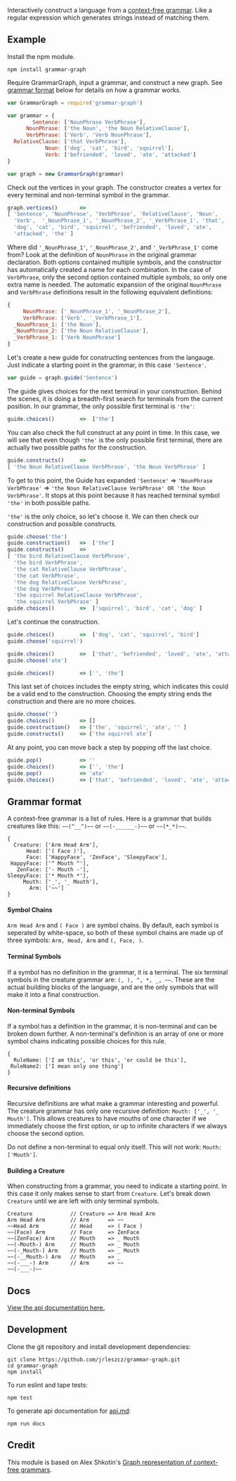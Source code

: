 Interactively construct a language from a [context-free grammar](https://en.wikipedia.org/wiki/Context-free_grammar). Like a regular expression which generates strings instead of matching them.

## Example

Install the npm module.
```
npm install grammar-graph
```

Require GrammarGraph, input a grammar, and construct a new graph. See [grammar format](https://github.com/jrleszcz/grammar-graph#grammar-format) below for details on how a grammar works.
```js
var GrammarGraph = require('grammar-graph')

var grammar = {
        Sentence: ['NounPhrase VerbPhrase'],
      NounPhrase: ['the Noun', 'the Noun RelativeClause'],
      VerbPhrase: ['Verb', 'Verb NounPhrase'],
  RelativeClause: ['that VerbPhrase'],
            Noun: ['dog', 'cat', 'bird', 'squirrel'],
            Verb: ['befriended', 'loved', 'ate', 'attacked']
}

var graph = new GrammarGraph(grammar)
```


Check out the vertices in your graph.  The constructor creates a vertex for every terminal and non-terminal symbol in the grammar.
```js
graph.vertices()       =>
[ 'Sentence', 'NounPhrase', 'VerbPhrase', 'RelativeClause', 'Noun',
  'Verb',  '_NounPhrase_1', '_NounPhrase_2', '_VerbPhrase_1', 'that',
  'dog', 'cat', 'bird', 'squirrel', 'befriended', 'loved', 'ate',
  'attacked', 'the' ]
```
Where did `'_NounPhrase_1'`, `'_NounPhrase_2'`, and `'_VerbPhrase_1'` come from? Look at the definition of `NounPhrase` in the original grammar declaration. Both options contained multiple symbols, and the constructor has automatically created a name for each combination. In the case of `VerbPhrase`, only the second option contained multiple symbols, so only one extra name is needed. The automatic expansion of the original `NounPhrase` and `VerbPhrase` definitions result in the following equivalent definitions:
```js
{
     NounPhrase: ['_NounPhrase_1', '_NounPhrase_2'],
     VerbPhrase: ['Verb', '_VerbPhrase_1'],
  _NounPhrase_1: ['the Noun'],
  _NounPhrase_2: ['the Noun RelativeClause'],
  _VerbPhrase_1: ['Verb NounPhrase']
}
```


Let's create a new guide for constructing sentences from the langauge. Just indicate a starting point in the grammar, in this case `'Sentence'`.
```js
var guide = graph.guide('Sentence')
```

The guide gives choices for the next terminal in your construction. Behind the scenes, it is doing a breadth-first search for terminals from the current position. In our grammar, the only possible first terminal is `'the'`:
```js
guide.choices()        =>  ['the']
```

You can also check the full construct at any point in time. In this case, we will see that even though `'the'` is the only possible first terminal, there are actually two possible paths for the construction.
```js
guide.constructs()     =>
[ 'the Noun RelativeClause VerbPhrase', 'the Noun VerbPhrase' ]
```
To get to this point, the Guide has expanded `'Sentence'` => `'NounPhrase VerbPhrase'` => `'the Noun RelativeClause VerbPhrase' OR 'the Noun VerbPhrase'`. It stops at this point because it has reached terminal symbol `'the'` in both possible paths.


`'the'` is the only choice, so let's choose it. We can then check our construction and possible constructs.
```js
guide.choose('the')
guide.construction()   =>  ['the']
guide.constructs()     =>
[ 'the bird RelativeClause VerbPhrase',
  'the bird VerbPhrase',
  'the cat RelativeClause VerbPhrase',
  'the cat VerbPhrase',
  'the dog RelativeClause VerbPhrase',
  'the dog VerbPhrase',
  'the squirrel RelativeClause VerbPhrase',
  'the squirrel VerbPhrase' ]
guide.choices()        =>  ['squirrel', 'bird', 'cat', 'dog' ]
```


Let's continue the construction.
```js
guide.choices()        =>  ['dog', 'cat', 'squirrel', 'bird']
guide.choose('squirrel')

guide.choices()        =>  ['that', 'befriended', 'loved', 'ate', 'attacked']
guide.choose('ate')

guide.choices()        => ['', 'the']
```

This last set of choices includes the empty string, which indicates this could be a valid end to the construction. Choosing the empty string ends the construction and there are no more choices.
```js
guide.choose('')
guide.choices()        => []
guide.construction()   => ['the', 'squirrel', 'ate', '' ]
guide.constructs()     => ['the squirrel ate']
```

At any point, you can move back a step by popping off the last choice.
```js
guide.pop()            => ''
guide.choices()        => ['', 'the']
guide.pop()            => 'ate'
guide.choices()        => ['that', 'befriended', 'loved', 'ate', 'attacked']
```

## Grammar format
A context-free grammar is a list of rules.  Here is a grammar that builds creatures like this: `~~(^__^)~~` or `~~(-______-)~~` or `~~(*_*)~~`.

```
{
  Creature: ['Arm Head Arm'],
      Head: ['( Face )'],
      Face: ['HappyFace', 'ZenFace', 'SleepyFace'],
 HappyFace: ['^ Mouth ^'],
   ZenFace: ['- Mouth -'],
SleepyFace: ['* Mouth *'],
     Mouth: ['_', '_ Mouth'],
       Arm: ['~~']
}
```

#### Symbol Chains
`Arm Head Arm` and `( Face )` are symbol chains. By default, each symbol is seperated by white-space, so both of these symbol chains are made up of three symbols: `Arm, Head, Arm` and `(, Face, )`.

#### Terminal Symbols
If a symbol has no definition in the grammar, it is a terminal. The six terminal symbols in the creature grammar are: `(, ), ^, *, _, ~~`. These are the actual building blocks of the language, and are the only symbols that will make it into a final construction.

#### Non-terminal Symbols
If a symbol has a definition in the grammar, it is non-terminal and can be broken down further. A non-terminal's definition is an array of one or more symbol chains indicating possible choices for this rule.
```
{
  RuleName: ['I am this', 'or this', 'or could be this'],
 RuleName2: ['I mean only one thing']
}
```
#### Recursive definitions
Recursive definitions are what make a grammar interesting and powerful. The creature grammar has only one recursive definition: `Mouth: ['_', '_ Mouth']`. This allows creatures to have mouths of one character if we immediately choose the first option, or up to infinite characters if we always choose the second option.

Do not define a non-terminal to equal only itself.  This will not work: `Mouth: ['Mouth']`.

#### Building a Creature
When constructing from a grammar, you need to indicate a starting point.  In this case it only makes sense to start from `Creature`. Let's break down `Creature` until we are left with only terminal symbols.
```
Creature            // Creature => Arm Head Arm
Arm Head Arm        // Arm      => ~~
~~Head Arm          // Head     => ( Face )
~~(Face) Arm        // Face     => ZenFace
~~(ZenFace) Arm     // Mouth    => _ Mouth
~~(-Mouth-) Arm     // Mouth    => _ Mouth
~~(-_Mouth-) Arm    // Mouth    => _ Mouth
~~(-__Mouth-) Arm   // Mouth    => _
~~(-___-) Arm       // Arm      => ~~
~~(-___-)~~
```

## Docs
[View the api documentation here.](api.md)

## Development

Clone the git repository and install development dependencies:
```
git clone https://github.com/jrleszcz/grammar-graph.git
cd grammar-graph
npm install
```

To run eslint and tape tests:
```
npm test
```

To generate api documentation for [api.md](api.md):
```
npm run docs
```

## Credit
This module is based on Alex Shkotin's [Graph representation of context-free grammars](http://arxiv.org/pdf/cs/0703015.pdf).